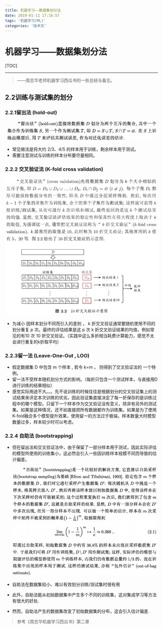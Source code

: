 ```yaml
---
title: 机器学习——数据集划分法
date: 2019-01-11 17:16:57
tags: '机器学习(ML)'
categories: '技术文'
---
```


# 机器学习——数据集划分法
[TOC]
___________
>——周志华老师机器学习西瓜书的一些总结与备忘。<!-- more -->

## 2.2训练与测试集的划分
### 2.2.1留出法 (hold-out)
![](机器学习——数据集划分法\2.png)
+ 常见做法是将大约 $2/3、 4/5$ 的样本用于训练，剩余样本用于测试。
+ 需要注意测试与训练的样本分布要尽量相同。
### 2.2.2 交叉验证法 (K-fold cross validation)
![](机器学习——数据集划分法\3.png)

+ 为减小 因样本划分不同而引入的差别 ， k 折交叉验证通常要随机使用不同的划分重复 p 次。最终的评估结果是这 p 次 k 折交叉验证结果的均值，例如常见的有10 次 10 折交叉验证。（实践中这么多折相当耗费计算能力，感觉不太会进行重复的k折取平均）
### 2.2.3留一法 (Leave-One-Out , LOO)
+ 假定数据集 D 中包含 m 个样本 , 若令 k=m ， 则得到了交叉验证法的 一个特例。 
+ 留一法不受样本随机划分方式的影响。（每折只包含一个测试样本，与直接用D进行训练的结果相似）
+ 感觉实际用途不大。。。先不说训练的时候往往是根据划分的交叉验证集上的测试结果来评定本次训练的优劣。因此验证集直接决定了每一折保存的是训练过程中的哪个模型。只留下一个样本作为交叉验证没有意义，除非有另外的测试集。如果是这种情况，还不如直接把所有数据都作为训练集。如果是为了使用K-fold融合多个模型提升效果，使用留一的方法过于极端，样本数量大时模型数量过多，样本较少时可以考虑。
### 2.2.4 自助法 (bootstrapping)
+ 但在留出法和交叉验证法中，由于保留了一部分样本用于测试，因此实际评估的模型所使用的训练集小，这必然会引入一些因训练样本规模不同而导致的估计偏差。

  ![](机器学习——数据集划分法\1.png)

+ 自助法在数据集较小、难以有效划分训练/测试集时很有用

+ 此外，自助法能从初始数据集中产生多个不同的训练集，这对集成学习等方法有很大的好处.

+ 然而，自助法产生的数据集改变了初始数据集的分布，这会引入估计偏差.


>参考《周志华机器学习西瓜书》第二章